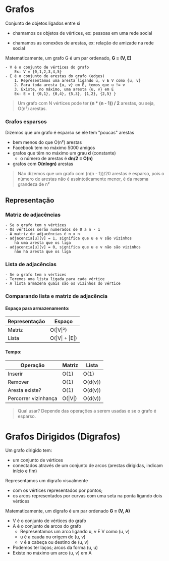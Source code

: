 # Grafos
  Conjunto de objetos ligados entre si

  - chamamos os objetos de vértices, ex: pessoas em uma rede social

  - chamamos as conexões de arestas, ex: relação de amizade na rede social

Matematicamente, um grafo G é um par ordenado, **G = (V, E)**

    - V é o conjunto de vértices do grafo
        Ex: V = {0,1,2,3,4,5}
    - E é o conjunto de arestas do grafo (edges)
        1. Representamos uma aresta ligando u, v E V como {u, v}
        2. Para toda aresta {u, v} em E, temos que u != v
        3. Existe, no máximo, uma aresta {u, v} em E
        Ex: E = { {0,1}, {0,4}, {5,3}, {1,2}, {2,5} }

> Um grafo com N vértices pode ter **(n * (n - 1)) / 2** arestas, ou seja, O(n²) arestas.


### Grafos esparsos

Dizemos que um grafo é esparso se ele tem "poucas" arestas

  - bem menos do que O(n²) arestas
  - Facebook tem no máximo 5000 amigos
  - grafos que têm no máximo um grau **d** (constante)
    * o número de arestas é **dn/2 = O(n)**
  - grafos com **O(nlogn)** arestas

> Não dizemos que um grafo com (n(n - 1))/20 arestas é esparso, pois o número de    arestas não é assintoticamente menor, é da mesma grandeza de n²


## Representação

### Matriz de adjacências
    - Se o grafo tem n vértices
    - Os vértices serão numerados de 0 a n - 1
    - A matriz de adjacências é n x n
    - adjacencia[u][v] = 1, significa que u e v são vizinhos
        há uma aresta que os liga
    - adjacencia[u][v] = 0, significa que u e v não são vizinhos
        não há aresta que os liga

### Lista de adjacências
    - Se o grafo tem n vértices
    - Teremos uma lista ligada para cada vértice
    - A lista armazena quais são os vizinhos do vértice

### Comparando lista e matriz de adjacência
#### **Espaço para armazenamento**:
| Representação | Espaço           |
| ------------- | ---------------- |
| Matriz        | O(\|V\|²)        |
| Lista         | O(\|V\| + \|E\|) |

#### **Tempo**:
| Operação              | Matriz   | Lista   |
| --------------------- | -------- | ------- |
| Inserir               | O(1)     | O(1)    |
| Remover               | O(1)     | O(d(v)) |
| Aresta existe?        | O(1)     | O(d(v)) |
| Percorrer vizinhança  | O(\|V\|) | O(d(v)) |

> Qual usar? Depende das operações a serem usadas e se o grafo é esparso.

# Grafos Dirigidos (Digrafos)

Um grafo dirigido tem:

  - um conjunto de vértices
  - conectados através de um conjunto de arcos (arestas dirigidas, indicam início e fim)

Representamos um digrafo visualmente

  - com os vértices representados por pontos;
  - os arcos representados por curvas com uma seta na ponta ligando dois vértices

Matematicamente, um digrafo é um par ordenado **G = (V, A)**

  - V é o conjunto de vértices do grafo
  - A é o conjunto de arcos do grafo
    * Representamos um arco ligando u, v E V como (u, v)
    * u é a cauda ou origem de (u, v)
    * v é a cabeça ou destino de (u, v)
  - Podemos ter laços; arcos da forma (u, u)
  - Existe no máximo um arco (u, v) em A
